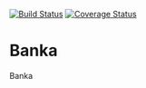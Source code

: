 [![Build Status](https://travis-ci.com/Joe-Joseph/Banka.svg?branch=server)](https://travis-ci.com/Joe-Joseph/Banka) [![Coverage Status](https://coveralls.io/repos/github/Joe-Joseph/Banka/badge.svg?branch=server)](https://coveralls.io/github/Joe-Joseph/Banka?branch=server)
# Banka
Banka
